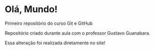 # Olá, Mundo!
 Primeiro repositório do curso Git e GitHub

Repositório criado durante aula com o professor Gustavo Guanabara.

Essa alteração foi realizada diretamente no site! 
